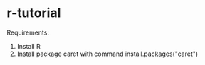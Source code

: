 # r-tutorial

Requirements:
1. Install R
2. Install package caret with command install.packages("caret")

